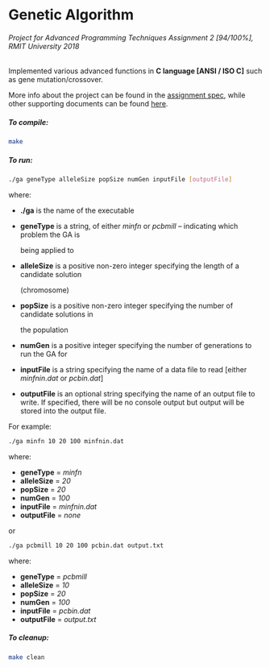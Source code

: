 # Genetic Algorithm

###### Project for Advanced Programming Techniques Assignment 2 [94/100%], RMIT University 2018

Implemented various advanced functions in **C language [ANSI / ISO C]** such as gene mutation/crossover. 

More info about the project can be found in the [assignment spec](https://github.com/yongjiajun/Genetic-Algorithm-CLang/blob/master/specs/AssignmentSpecs.pdf), while other supporting documents can be found [here](https://github.com/yongjiajun/Genetic-Algorithm-CLang/tree/master/specs).

##### To compile:

```bash
make
```

##### To run:

```bash
./ga geneType alleleSize popSize numGen inputFile [outputFile]
```

where: 

- **./ga** is the name of the executable 

- **geneType** is a string, of either *minfn* or *pcbmill* – indicating which problem the GA is 

  being applied to 

- **alleleSize** is a positive non-zero integer specifying the length of a candidate solution 

  (chromosome) 

- **popSize** is a positive non-zero integer specifying the number of candidate solutions in 

  the population 

- **numGen** is a positive integer specifying the number of generations to run the GA for 

- **inputFile** is a string specifying the name of a data file to read [either *minfnin*.*dat* or *pcbin.dat*]

- **outputFile** is an optional string specifying the name of an output file to write. If specified, there will be no console output but output will be stored into the output file.

For example:

```bash
./ga minfn 10 20 100 minfnin.dat
```

where:

- **geneType** = *minfn*
- **alleleSize** = *20*
- **popSize** = *20*
- **numGen** = *100*
- **inputFile** = *minfnin.dat*
- **outputFile** = *none*

or

```bash
./ga pcbmill 10 20 100 pcbin.dat output.txt
```

where:

- **geneType** = *pcbmill*
- **alleleSize** = *10*
- **popSize** = *20*
- **numGen** = *100*
- **inputFile** = *pcbin.dat*
- **outputFile** = *output.txt*

##### To cleanup:

```bash
make clean
```

